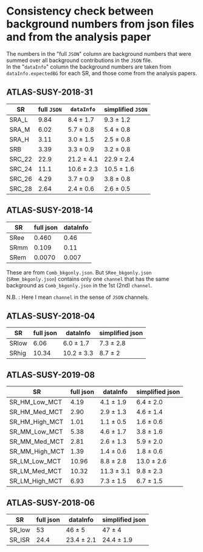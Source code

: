 # Consistency check between background numbers from json files and from the analysis paper

The numbers in the "full `JSON`" column are background numbers that were summed over all background contributions in the `JSON` file.  
In the "`dataInfo`" column the background numbers are taken from `dataInfo.expectedBG` for each SR, and those come from the analysis papers.

## ATLAS-SUSY-2018-31

SR     | full `JSON` |   `dataInfo`    | simplified `JSON`
-------|-----------|-------------------|-----------
SRA_L  | 9.84      | 8.4 &plusmn; 1.7  | 9.3 &plusmn; 1.2
SRA_M  | 6.02      | 5.7 &plusmn; 0.8  | 5.4 &plusmn; 0.8
SRA_H  | 3.11      | 3.0 &plusmn; 1.5  | 2.5 &plusmn; 0.8
SRB    | 3.39      | 3.3 &plusmn; 0.9  | 3.2 &plusmn; 0.8
SRC_22 | 22.9      | 21.2 &plusmn; 4.1 | 22.9 &plusmn; 2.4
SRC_24 | 11.1      | 10.6 &plusmn; 2.3 | 10.5 &plusmn; 1.6
SRC_26 | 4.29      | 3.7 &plusmn; 0.9  | 3.8 &plusmn; 0.8
SRC_28 | 2.64      | 2.4 &plusmn; 0.6  | 2.6 &plusmn; 0.5

## ATLAS-SUSY-2018-14

SR   | full json | dataInfo
-----|-----------|---------
SRee | 0.460     | 0.46
SRmm | 0.109     | 0.11
SRem | 0.0070    | 0.007

These are from `Comb_bkgonly.json`. But `SRee_bkgonly.json` (`SRmm_bkgonly.json`) contains only one `channel` that has the same background as `Comb_bkgonly.json` in the 1st (2nd) `channel`.

N.B. : Here I mean `channel` in the sense of `JSON` channels.
## ATLAS-SUSY-2018-04

SR    | full json |     dataInfo      | simplified json
------|-----------|-------------------|-----------
SRlow | 6.06      | 6.0 &plusmn; 1.7  | 7.3 &plusmn; 2.8
SRhig | 10.34     | 10.2 &plusmn; 3.3 | 8.7 &plusmn; 2

## ATLAS-SUSY-2019-08

SR             | full json |     dataInfo      | simplified json
---------------|-----------|-------------------|-----------
SR_HM_Low_MCT  | 4.19      | 4.1 &plusmn; 1.9  | 6.4 &plusmn; 2.0
SR_HM_Med_MCT  | 2.90      | 2.9 &plusmn; 1.3  | 4.6 &plusmn; 1.4
SR_HM_High_MCT | 1.01      | 1.1 &plusmn; 0.5  | 1.6 &plusmn; 0.6
SR_MM_Low_MCT  | 5.38      | 4.6 &plusmn; 1.7  | 3.8 &plusmn; 1.6
SR_MM_Med_MCT  | 2.81      | 2.6 &plusmn; 1.3  | 5.9 &plusmn; 2.0
SR_MM_High_MCT | 1.39      | 1.4 &plusmn; 0.6  | 1.8 &plusmn; 0.6
SR_LM_Low_MCT  | 10.96     | 8.8 &plusmn; 2.8  | 13.0 &plusmn; 2.6
SR_LM_Med_MCT  | 10.32     | 11.3 &plusmn; 3.1 | 9.8 &plusmn; 2.3
SR_LM_High_MCT | 6.93      | 7.3 &plusmn; 1.5  | 6.7 &plusmn; 1.5

## ATLAS-SUSY-2018-06


SR      | full json |     dataInfo      | simplified json
--------|-----------|-------------------|-----------
SR_low  | 53        | 46 &plusmn; 5     | 47 &plusmn; 4
SR_ISR  | 24.4      | 23.4 &plusmn; 2.1 | 24.4 &plusmn; 1.9
